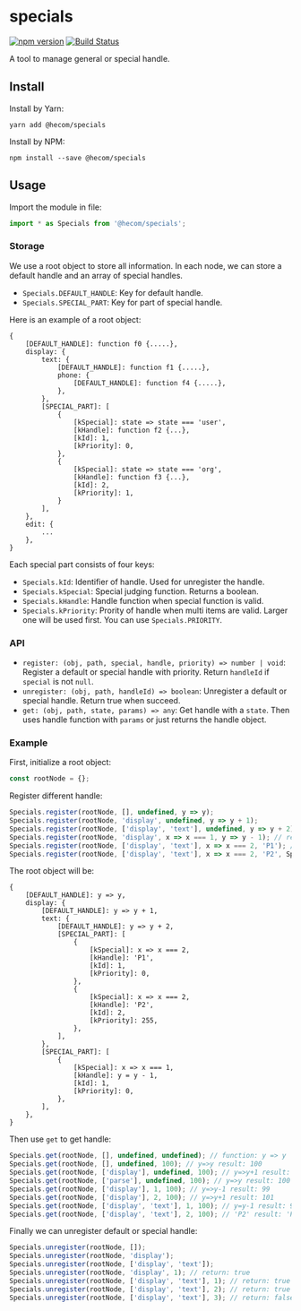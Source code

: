 # specials

[![npm version](https://img.shields.io/npm/v/specials.svg?style=flat)](https://www.npmjs.com/package/@hecom/specials)
[![Build Status](https://app.travis-ci.com/hecom-rn/specials.svg?branch=master)](https://app.travis-ci.com/hecom-rn/specials)

A tool to manage general or special handle.

## Install

Install by Yarn:

```shell
yarn add @hecom/specials
```

Install by NPM:

```shell
npm install --save @hecom/specials
```

## Usage

Import the module in file:

```javascript
import * as Specials from '@hecom/specials';
```

### Storage

We use a root object to store all information. In each node, we can store a default handle and an array of special handles.

* `Specials.DEFAULT_HANDLE`: Key for default handle.
* `Specials.SPECIAL_PART`: Key for part of special handle.

Here is an example of a root object:

```
{
    [DEFAULT_HANDLE]: function f0 {.....},
    display: {
        text: {
            [DEFAULT_HANDLE]: function f1 {.....},
            phone: {
                [DEFAULT_HANDLE]: function f4 {.....},
            },
        },
        [SPECIAL_PART]: [
            {
                [kSpecial]: state => state === 'user',
                [kHandle]: function f2 {...},
                [kId]: 1,
                [kPriority]: 0,
            },
            {
                [kSpecial]: state => state === 'org',
                [kHandle]: function f3 {...},
                [kId]: 2,
                [kPriority]: 1,
            }
        ],
    },
    edit: {
        ...
    },
}
```

Each special part consists of four keys:

* `Specials.kId`: Identifier of handle. Used for unregister the handle.
* `Specials.kSpecial`: Special judging function. Returns a boolean.
* `Specials.kHandle`: Handle function when special function is valid.
* `Specials.kPriority`: Prority of handle when multi items are valid. Larger one will be used first. You can use `Specials.PRIORITY`.

### API

* `register: (obj, path, special, handle, priority) => number | void`: Register a default or special handle with priority. Return `handleId` if `special` is not `null`.
* `unregister: (obj, path, handleId) => boolean`: Unregister a default or special handle. Return true when succeed.
* `get: (obj, path, state, params) => any`: Get handle with a `state`. Then uses handle function with `params` or just returns the handle object.

### Example

First, initialize a root object:

```javascript
const rootNode = {};
```

Register different handle:

```javascript
Specials.register(rootNode, [], undefined, y => y);
Specials.register(rootNode, 'display', undefined, y => y + 1);
Specials.register(rootNode, ['display', 'text'], undefined, y => y + 2);
Specials.register(rootNode, 'display', x => x === 1, y => y - 1); // return: 1
Specials.register(rootNode, ['display', 'text'], x => x === 2, 'P1'); // return: 1
Specials.register(rootNode, ['display', 'text'], x => x === 2, 'P2', Specials.PRIORITY.HIGH); // return: 2
```

The root object will be:

```
{
    [DEFAULT_HANDLE]: y => y,
    display: {
        [DEFAULT_HANDLE]: y => y + 1,
        text: {
            [DEFAULT_HANDLE]: y => y + 2,
            [SPECIAL_PART]: [
                {
                    [kSpecial]: x => x === 2,
                    [kHandle]: 'P1',
                    [kId]: 1,
                    [kPriority]: 0,
                },
                {
                    [kSpecial]: x => x === 2,
                    [kHandle]: 'P2',
                    [kId]: 2,
                    [kPriority]: 255,
                },
            ],
        },
        [SPECIAL_PART]: [
            {
                [kSpecial]: x => x === 1,
                [kHandle]: y = y - 1,
                [kId]: 1,
                [kPriority]: 0,
            },
        ],
    },
}
```

Then use `get` to get handle:

```javascript
Specials.get(rootNode, [], undefined, undefined); // function: y => y
Specials.get(rootNode, [], undefined, 100); // y=>y result: 100
Specials.get(rootNode, ['display'], undefined, 100); // y=>y+1 result: 101
Specials.get(rootNode, ['parse'], undefined, 100); // y=>y result: 100
Specials.get(rootNode, ['display'], 1, 100); // y=>y-1 result: 99
Specials.get(rootNode, ['display'], 2, 100); // y=>y+1 result: 101
Specials.get(rootNode, ['display', 'text'], 1, 100); // y=y-1 result: 99
Specials.get(rootNode, ['display', 'text'], 2, 100); // 'P2' result: 'P2'
```

Finally we can unregister default or special handle:

```javascript
Specials.unregister(rootNode, []);
Specials.unregister(rootNode, 'display');
Specials.unregister(rootNode, ['display', 'text']);
Specials.unregister(rootNode, 'display', 1); // return: true
Specials.unregister(rootNode, ['display', 'text'], 1); // return: true
Specials.unregister(rootNode, ['display', 'text'], 2); // return: true
Specials.unregister(rootNode, ['display', 'text'], 3); // return: false
```
